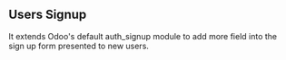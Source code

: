 ## Users Signup 
It extends Odoo's default auth_signup module to add more field into
the sign up form presented to new users.
